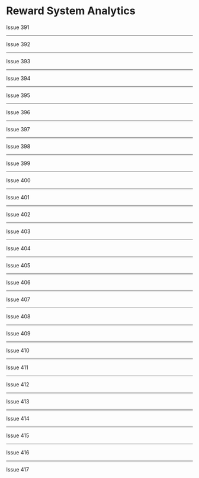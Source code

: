 # Reward System Analytics

Issue 391

---

Issue 392

---

Issue 393

---

Issue 394

---

Issue 395

---

Issue 396

---

Issue 397

---

Issue 398

---

Issue 399

---

Issue 400

---

Issue 401

---

Issue 402

---

Issue 403

---

Issue 404

---

Issue 405

---

Issue 406

---

Issue 407

---

Issue 408

---

Issue 409

---

Issue 410

---

Issue 411

---

Issue 412

---

Issue 413

---

Issue 414

---

Issue 415

---

Issue 416

---

Issue 417
